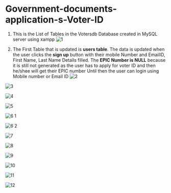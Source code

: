 # Government-documents-application-s-Voter-ID

1) This is the List of Tables in the Votersdb Database created in MySQL server using xampp
![1](https://github.com/krishnavarmavetukuri/Government-documents-application-s-Voter-ID/assets/114820481/c7a6440a-12a2-4800-b184-df8b5ab7adc4)

2) The First Table that is updated is **users table**. 
The data is updated when the user clicks the **sign up** button with their mobile Number and EmailID, First Name, Last Name Details filled.
The **EPIC Number is NULL** because it is still not generated as the user has to apply for voter ID and then he/shee will get their EPIC number
Until then the user can login using Mobile number or Email ID
![2](https://github.com/krishnavarmavetukuri/Government-documents-application-s-Voter-ID/assets/114820481/77eac0db-9a78-4e0d-a1d1-ea85e2a8f870)

![3](https://github.com/krishnavarmavetukuri/Government-documents-application-s-Voter-ID/assets/114820481/e0c6e36f-3388-48f2-99fb-30c028d87a09)

![4](https://github.com/krishnavarmavetukuri/Government-documents-application-s-Voter-ID/assets/114820481/a1b9a4f7-1f6f-47bf-be22-abb0f0eb0668)

![5](https://github.com/krishnavarmavetukuri/Government-documents-application-s-Voter-ID/assets/114820481/3b8db1e2-7e02-4496-8498-3b01c1b28275)

![6 1](https://github.com/krishnavarmavetukuri/Government-documents-application-s-Voter-ID/assets/114820481/4021b430-e197-494e-b025-86bb94397817)

![6 2](https://github.com/krishnavarmavetukuri/Government-documents-application-s-Voter-ID/assets/114820481/f6e760ac-0253-4e3e-a2d9-3abc5ca51179)

![7](https://github.com/krishnavarmavetukuri/Government-documents-application-s-Voter-ID/assets/114820481/5d0fe796-9bcf-4856-9b10-5fa4de44104e)

![8](https://github.com/krishnavarmavetukuri/Government-documents-application-s-Voter-ID/assets/114820481/59c81a80-7f11-4258-a56c-ba582f8e16e6)

![9](https://github.com/krishnavarmavetukuri/Government-documents-application-s-Voter-ID/assets/114820481/6554885e-d19e-44f4-9a68-2e6bf8892773)

![10](https://github.com/krishnavarmavetukuri/Government-documents-application-s-Voter-ID/assets/114820481/d09d1022-994b-4757-af23-2892b4d9c86f)

![11](https://github.com/krishnavarmavetukuri/Government-documents-application-s-Voter-ID/assets/114820481/af181858-ed37-403d-8d2b-aa96b1ec3963)

![12](https://github.com/krishnavarmavetukuri/Government-documents-application-s-Voter-ID/assets/114820481/9baedc72-bd65-4a4d-a3c6-41d008ff696e)
